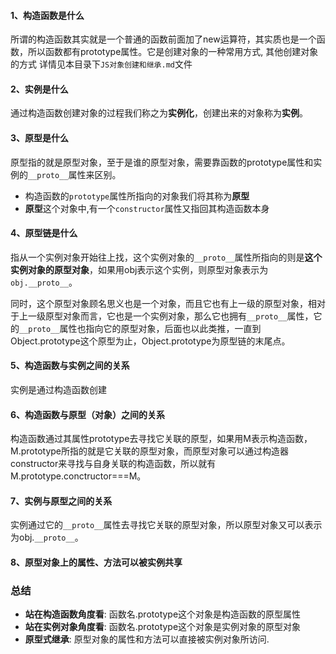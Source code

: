 #### 1、构造函数是什么

​    所谓的构造函数其实就是一个普通的函数前面加了new运算符，其实质也是一个函数，所以函数都有prototype属性。它是创建对象的一种常用方式, 其他创建对象的方式  详情见本目录下`JS对象创建和继承.md`文件

#### 2、实例是什么

通过构造函数创建对象的过程我们称之为**实例化**，创建出来的对象称为**实例**。

#### 3、原型是什么

原型指的就是原型对象，至于是谁的原型对象，需要靠函数的prototype属性和实例的`__proto__`属性来区别。

+ 构造函数的`prototype`属性所指向的对象我们将其称为**原型**
+ **原型**这个对象中,有一个`constructor`属性又指回其构造函数本身

#### 4、原型链是什么

指从一个实例对象开始往上找，这个实例对象的`__proto__`属性所指向的则是**这个实例对象的原型对象**，如果用obj表示这个实例，则原型对象表示为`obj.__proto__`。

同时，这个原型对象顾名思义也是一个对象，而且它也有上一级的原型对象，相对于上一级原型对象而言，它也是一个实例对象，那么它也拥有`__proto__`属性，它的`__proto__`属性也指向它的原型对象，后面也以此类推，一直到Object.prototype这个原型为止，Object.prototype为原型链的末尾点。

#### 5、构造函数与实例之间的关系

实例是通过构造函数创建

#### 6、构造函数与原型（对象）之间的关系

构造函数通过其属性prototype去寻找它关联的原型，如果用M表示构造函数，M.prototype所指的就是它关联的原型对象，而原型对象可以通过构造器constructor来寻找与自身关联的构造函数，所以就有M.prototype.conctructor===M。

#### 7、实例与原型之间的关系

实例通过它的`__proto__`属性去寻找它关联的原型对象，所以原型对象又可以表示为obj.`__proto__`。

#### 8、原型对象上的属性、方法可以被实例共享



### 总结

- **站在构造函数角度看**: 函数名.prototype这个对象是构造函数的原型属性
- **站在实例对象角度看**: 函数名.prototype这个对象是实例对象的原型对象
- **原型式继承**: 原型对象的属性和方法可以直接被实例对象所访问.











